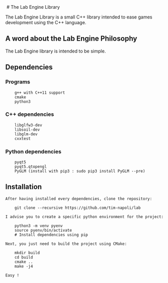 <img src="./data/images/labengine-logo.md" alt="" />
# The Lab Engine Library

The Lab Engine Library is a small C++ library intended to ease games
development using the C++ language.

## A word about the Lab Engine Philosophy

The Lab Engine library is intended to be simple.

## Dependencies

### Programs

        g++ with C++11 support
        cmake
        python3

### C++ dependencies

        libglfw3-dev
        libsoil-dev
        libglm-dev
        cxxtest

### Python dependencies

        pyqt5
        pyqt5.qtopengl
        PyGLM (install with pip3 : sudo pip3 install PyGLM --pre)

## Installation

    After having installed every dependencies, clone the repository:

        git clone --recursive https://github.com/tim-napoli/lab

    I advise you to create a specific python environment for the project:

        python3 -m venv pyenv
        source pyenv/bin/activate
        # Install dependencies using pip

    Next, you just need to build the project using CMake:

        mkdir build
        cd build
        cmake ..
        make -j4

    Easy !

